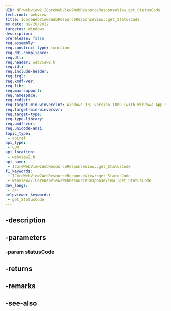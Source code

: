 ```yaml
---
UID: NF:webview2.ICoreWebView2WebResourceResponseView.get_StatusCode
tech.root: webview
title: ICoreWebView2WebResourceResponseView::get_StatusCode
ms.date: 09/20/2022
targetos: Windows
description: 
prerelease: false
req.assembly: 
req.construct-type: function
req.ddi-compliance: 
req.dll: 
req.header: webview2.h
req.idl: 
req.include-header: 
req.irql: 
req.kmdf-ver: 
req.lib: 
req.max-support: 
req.namespace: 
req.redist: 
req.target-min-winverclnt: Windows 10, version 1809 (with Windows App SDK 1.1 or later)
req.target-min-winversvr: 
req.target-type: 
req.type-library: 
req.umdf-ver: 
req.unicode-ansi: 
topic_type:
 - apiref
api_type:
 - COM
api_location:
 - webview2.h
api_name:
 - ICoreWebView2WebResourceResponseView::get_StatusCode
f1_keywords:
 - ICoreWebView2WebResourceResponseView::get_StatusCode
 - webview2/ICoreWebView2WebResourceResponseView::get_StatusCode
dev_langs:
 - c++
helpviewer_keywords:
 - get_StatusCode
---
```


## -description

## -parameters

### -param statusCode

## -returns

## -remarks

## -see-also

